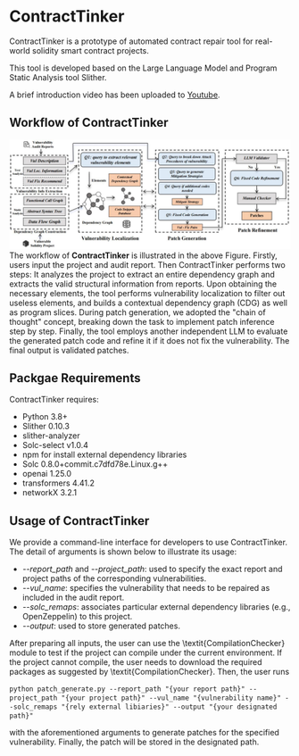 # ContractTinker
ContractTinker is a prototype of automated contract repair tool for real-world solidity smart contract projects.

This tool is developed based on the Large Language Model and Program Static Analysis tool Slither.

A brief introduction video has been uploaded to [Youtube](https://youtu.be/HWFVi-YHcPE).

## Workflow of ContractTinker
![Workflow](Repair_workflow.jpg)
The workflow of **ContractTinker** is illustrated in the above Figure.
Firstly, users input the project and audit report. Then ContractTinker performs two steps: It analyzes the project to extract an entire dependency graph and extracts the valid structural information from reports. 
Upon obtaining the necessary elements, the tool performs vulnerability localization to filter out useless elements, and builds a contextual dependency graph (CDG) as well as program slices. During patch generation, we adopted the "chain of thought" concept, breaking down the task to implement patch inference step by step. Finally, the tool employs another independent LLM to evaluate the generated patch code and refine it if it does not fix the vulnerability. The final output is validated patches.

## Packgae Requirements
ContractTinker requires:
* Python 3.8+
* Slither 0.10.3
* slither-analyzer
* Solc-select v1.0.4
* npm for install external dependency libraries
* Solc 0.8.0+commit.c7dfd78e.Linux.g++
* openai 1.25.0
* transformers 4.41.2
* networkX 3.2.1

## Usage of ContractTinker
We provide a command-line interface for developers to use ContractTinker. The detail of arguments is shown below to illustrate its usage:
* _--report_path_ and _--project_path_: used to specify the exact report and project paths of the corresponding vulnerabilities.
* _--vul_name_: specifies the vulnerability that needs to be repaired as included in the audit report.
* _--solc_remaps_: associates particular external dependency libraries (e.g., OpenZeppelin) to this project.
* _--output_: used to store generated patches.

After preparing all inputs, the user can use the \textit{CompilationChecker} module to test if the project can compile under the current environment. If the project cannot compile, the user needs to download the required packages as suggested by \textit{CompilationChecker}. Then, the user runs
```console
python patch_generate.py --report_path "{your report path}" --project_path "{your project path}" --vul_name "{vulnerability name}" --solc_remaps "{rely external libiaries}" --output "{your designated path}"
```
with the aforementioned arguments to generate patches for the specified vulnerability. Finally, the patch will be stored in the designated path. 
